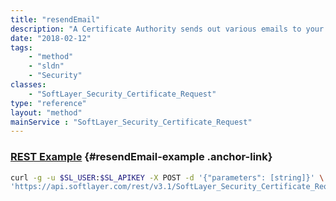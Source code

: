 ```yaml
---
title: "resendEmail"
description: "A Certificate Authority sends out various emails to your domain administrator or your technical contact. Use this service to have these emails re-sent. "
date: "2018-02-12"
tags:
    - "method"
    - "sldn"
    - "Security"
classes:
    - "SoftLayer_Security_Certificate_Request"
type: "reference"
layout: "method"
mainService : "SoftLayer_Security_Certificate_Request"
---
```


### [REST Example](#resendEmail-example) <a href="/article/rest/"><i class="fas fa-question"></i></a> {#resendEmail-example .anchor-link} 
```bash
curl -g -u $SL_USER:$SL_APIKEY -X POST -d '{"parameters": [string]}' \
'https://api.softlayer.com/rest/v3.1/SoftLayer_Security_Certificate_Request/{SoftLayer_Security_Certificate_RequestID}/resendEmail'
```
